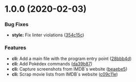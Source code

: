 # 1.0.0 (2020-02-03)

### Bug Fixes

- **style:** Fix linter violations ([354c15c](https://github.com/roalcantara/typescript-cli-boilerplate/commit/354c15c03319fcca79ed54422efcf6320118ea8b))

### Features

- **cli:** Add a main file with the program entry point ([28bbb4d](https://github.com/roalcantara/typescript-cli-boilerplate/commit/28bbb4d053ce661f0b2be88328cc4e811c3daec7))
- **cli:** Add Pokédex commands ([da39b87](https://github.com/roalcantara/typescript-cli-boilerplate/commit/da39b87fc0b6c987696121d31f02c2c0a4e7d8b6))
- **cli:** Capture screenshots from IMDB`s website ([beaebe5](https://github.com/roalcantara/typescript-cli-boilerplate/commit/beaebe55618d87f66cfaeb5c4ef27cd40b17ca44))
- **cli:** Scrap movie lists from IMDB`s website ([c09c11e](https://github.com/roalcantara/typescript-cli-boilerplate/commit/c09c11ee6f33f8a6a8f8c8248f46e9554a888cf9))

